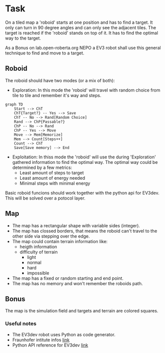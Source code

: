 # Task

On a tiled map a 'roboid' starts at one position and has to find a target.
It only can turn in 90 degree angles and can only see the adjacent tiles.
The target is reached if the 'roboid' stands on top of it.
It has to find the optimal way to the target.

As a Bonus on lab.open-roberta.org NEPO a EV3 robot shall use this general
technique to find and move to a target.

## Roboid

The roboid should have two modes (or a mix of both):

- Exploration:
    In this mode the 'roboid' will travel with random choice from tile to
    tile and remember it's way and steps.

```mermaid
graph TD
    Start --> ChT
    ChT{Target?} -- Yes --> Save
    ChT -- No --> Rand[Random Choice]
    Rand --> ChP{Passable?}
    ChP -- No --> Rand
    ChP -- Yes --> Move
    Move --> Mem[Memorize]
    Mem --> Count[Steps++]
    Count --> ChT
    Save[Save memory] --> End
```

- Exploitation:
    In thiss mode the 'roboid' will use the during 'Exploration' gathered
    information to find the optimal way.
    The optimal way could be determined by a few metrics:
  - Least amount of steps to target
  - Least amount of energy needed
  - Minimal steps with minimal energy

Basic roboid funcions should work together with the python api for EV3dev.
This will be solved over a potocol layer.

## Map

- The map has a rectangular shape with variable sides (integer).
- The map has clossed borders, that means the roboid can't travel to the
  other side via stepping over the edge.
- The map could contain terrain information like:
  - heigth information
  - difficulty of terrain
    - light
    - normal
    - hard
    - impossible
- The map has a fixed or random starting and end point.
- The map has no memory and won't remember the roboids path.

## Bonus

The map is the simulation field and targets and terrain are colored squares.

### Useful notes

- The EV3dev robot uses Python as code generator.
- Fraunhofer intitute infos [link](https://jira.iais.fraunhofer.de/wiki/display/ORInfo/Programming+EV3#ProgrammingEV3-ProgrammingLanguagesforCodeGeneration)
- Python API reference for EV3dev [link](https://ev3dev-lang.readthedocs.io/projects/python-ev3dev/en/stable/spec.html)

